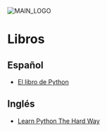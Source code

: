 ![MAIN_LOGO](https://github.com/user-attachments/assets/60e830ed-8373-4846-bfb2-0af4b46da65e)

# Libros

## Español

- [El libro de Python](https://ellibrodepython.com)

## Inglés

- [Learn Python The Hard Way](./Learn%20Python%20The%20Hard%20Way/Learn%20Python%20The%20Hard%20Way,%203rd%20Edition%20.pdf)
